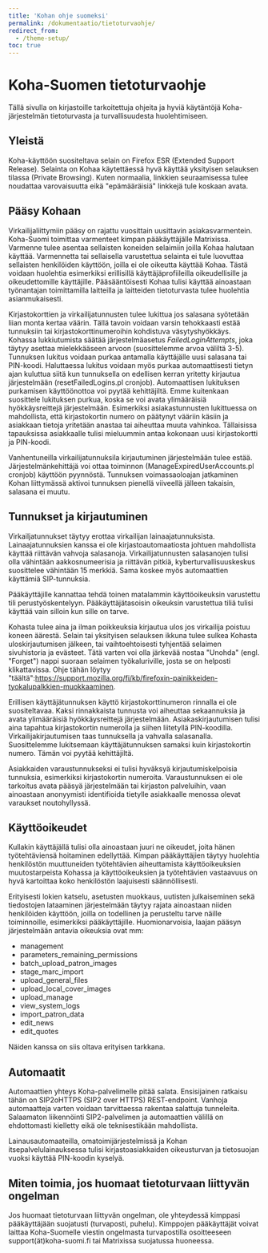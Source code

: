 ```yaml
---
title: 'Kohan ohje suomeksi'
permalink: /dokumentaatio/tietoturvaohje/
redirect_from:
  - /theme-setup/
toc: true
---
```


# Koha-Suomen tietoturvaohje

Tällä sivulla on kirjastoille tarkoitettuja ohjeita ja hyviä käytäntöjä Koha-järjestelmän tietoturvasta ja turvallisuudesta huolehtimiseen.

## Yleistä

Koha-käyttöön suositeltava selain on Firefox ESR (Extended Support Release). Selainta on Kohaa käytettäessä hyvä käyttää yksityisen selauksen tilassa (Private Browsing). Kuten normaalia, linkkien seuraamisessa tulee noudattaa varovaisuutta eikä "epämääräisiä" linkkejä tule koskaan avata.

## Pääsy Kohaan

Virkailijaliittymiin pääsy on rajattu vuosittain uusittavin asiakasvarmentein. Koha-Suomi toimittaa varmenteet kimpan pääkäyttäjälle Matrixissa. Varmenne tulee asentaa sellaisten koneiden selaimiin joilla Kohaa halutaan käyttää. Varmennetta tai sellaisella varustettua selainta ei tule luovuttaa sellaisten henkilöiden käyttöön, joilla ei ole oikeutta käyttää Kohaa. Tästä voidaan huolehtia esimerkiksi erillisillä käyttäjäprofiileilla oikeudellisille ja oikeudettomille käyttäjille. Pääsääntöisesti Kohaa tulisi käyttää ainoastaan työnantajan toimittamilla laitteilla ja laitteiden tietoturvasta tulee huolehtia asianmukaisesti.

Kirjastokorttien ja virkailijatunnusten tulee lukittua jos salasana syötetään liian monta kertaa väärin. Tällä tavoin voidaan varsin tehokkaasti estää tunnuksiin tai kirjastokorttinumeroihin kohdistuva väsytyshyökkäys. Kohassa lukkiutumista säätää järjestelmäasetus _FailedLoginAttempts_, joka täytyy asettaa mielekkääseen arvoon (suosittelemme arvoa väliltä 3-5). Tunnuksen lukitus voidaan purkaa antamalla käyttäjälle uusi salasana tai PIN-koodi. Haluttaessa lukitus voidaan myös purkaa automaattisesti tietyn ajan kuluttua siitä kun tunnuksella on edellisen kerran yritetty kirjautua järjestelmään (resetFailedLogins.pl cronjob). Automaattisen lukituksen purkamisen käyttöönottoa voi pyytää kehittäjiltä. Emme kuitenkaan suosittele lukituksen purkua, koska se voi avata ylimääräisiä hyökkäysreittejä järjestelmään. Esimerkiksi asiakastunnusten lukittuessa on mahdollista, että kirjastokortin numero on päätynyt vääriin käsiin ja asiakkaan tietoja yritetään anastaa tai aiheuttaa muuta vahinkoa. Tällaisissa tapauksissa asiakkaalle tulisi mieluummin antaa kokonaan uusi kirjastokortti ja PIN-koodi.

Vanhentuneilla virkailijatunnuksila kirjautuminen järjestelmään tulee estää. Järjestelmänkehittäjä voi ottaa toiminnon (ManageExpiredUserAccounts.pl cronjob) käyttöön pyynnöstä. Tunnuksen voimassaoloajan jatkaminen Kohan liittymässä aktivoi tunnuksen pienellä viiveellä jälleen takaisin, salasana ei muutu.

## Tunnukset ja kirjautuminen

Virkailjatunnukset täytyy erottaa virkailijan lainaajatunnuksista. Lainaajatunnuksien kanssa ei ole kirjastoautomaatiosta johtuen mahdollista käyttää riittävän vahvoja salasanoja. Virkailijatunnusten salasanojen tulisi olla vähintään aakkosnumeerisia ja riittävän pitkiä, kyberturvallisuuskeskus suosittelee vähintään 15 merkkiä. Sama koskee myös automaattien käyttämiä SIP-tunnuksia.

Pääkäyttäjille kannattaa tehdä toinen matalammin käyttöoikeuksin varustettu tili perustyöskentelyyn. Pääkäyttäjätasoisin oikeuksin varustettua tiliä tulisi käyttää vain silloin kun sille on tarve.

Kohasta tulee aina ja ilman poikkeuksia kirjautua ulos jos virkailija poistuu koneen äärestä. Selain tai yksityisen selauksen ikkuna tulee sulkea Kohasta uloskirjautumisen jälkeen, tai vaihtoehtoisesti tyhjentää selaimen sivuhistoria ja evästeet. Tätä varten voi olla järkevää nostaa "Unohda" (engl. "Forget") nappi suoraan selaimen työkaluriville, josta se on helposti klikattavissa. Ohje tähän löytyy "täältä":https://support.mozilla.org/fi/kb/firefoxin-painikkeiden-tyokalupalkkien-muokkaaminen.

Erillisen käyttäjätunnuksen käyttö kirjastokorttinumeron rinnalla ei ole suositeltavaa. Kaksi rinnakkaista tunnusta voi aiheuttaa sekaannuksia ja avata ylimääräisiä hyökkäysreittejä järjestelmään. Asiakaskirjautumisen tulisi aina tapahtua kirjastokortin numerolla ja siihen liitetyllä PIN-koodilla. Virkailijakirjautumisen taas tunnuksella ja vahvalla salasanalla. Suosittelemme lukitsemaan käyttäjätunnuksen samaksi kuin kirjastokortin numero. Tämän voi pyytää kehittäjiltä.

Asiakkaiden varaustunnukseksi ei tulisi hyväksyä kirjautumiskelpoisia tunnuksia, esimerkiksi kirjastokortin numeroita. Varaustunnuksen ei ole tarkoitus avata pääsyä järjestelmään tai kirjaston palveluihin, vaan ainoastaan anonyymisti identifioida tietylle asiakkaalle menossa olevat varaukset noutohyllyssä.

## Käyttöoikeudet

Kullakin käyttäjällä tulisi olla ainoastaan juuri ne oikeudet, joita hänen työtehtäviensä hoitaminen edellyttää. Kimpan pääkäyttäjien täytyy huolehtia henkilöstön muuttuneiden työtehtävien aiheuttamista käyttöoikeuksien muutostarpeista Kohassa ja käyttöoikeuksien ja työtehtävien vastaavuus on hyvä kartoittaa koko henkilöstön laajuisesti säännöllisesti.

Erityisesti lokien katselu, asetusten muokkaus, uutisten julkaiseminen sekä tiedostojen lataaminen järjestelmään täytyy rajata ainoastaan niiden henkilöiden käyttöön, joilla on todellinen ja perusteltu tarve näille toiminnoille, esimerkiksi pääkäyttäjille. Huomionarvoisia, laajan pääsyn järjestelmään antavia oikeuksia ovat mm:

* management
* parameters_remaining_permissions
* batch_upload_patron_images
* stage_marc_import
* upload_general_files
* upload_local_cover_images
* upload_manage
* view_system_logs
* import_patron_data
* edit_news
* edit_quotes

Näiden kanssa on siis oltava erityisen tarkkana.

## Automaatit

Automaattien yhteys Koha-palvelimelle pitää salata. Ensisijainen ratkaisu tähän on SIP2oHTTPS (SIP2 over HTTPS) REST-endpoint. Vanhoja automaatteja varten voidaan tarvittaessa rakentaa salattuja tunneleita. Salaamaton liikennöinti SIP2-palvelimen ja automaattien välillä on ehdottomasti kielletty eikä ole teknisestikään mahdollista.

Lainausautomaateilla, omatoimijärjestelmissä ja Kohan itsepalvelulainauksessa tulisi kirjastoasiakkaiden oikeusturvan ja tietosuojan vuoksi käyttää PIN-koodin kyselyä.

## Miten toimia, jos huomaat tietoturvaan liittyvän ongelman

Jos huomaat tietoturvaan liittyvän ongelman, ole yhteydessä kimppasi pääkäyttäjään suojatusti (turvaposti, puhelu). Kimppojen pääkäyttäjät voivat laittaa Koha-Suomelle viestin ongelmasta turvapostilla osoitteeseen support(ät)koha-suomi.fi tai Matrixissa suojatussa huoneessa.
